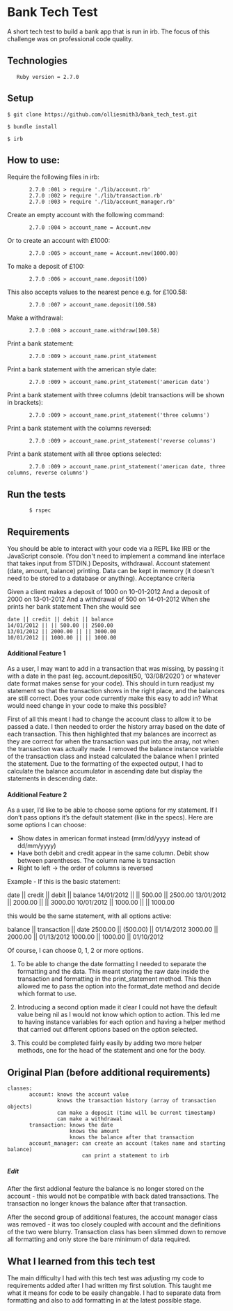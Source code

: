 # Bank Tech Test

A short tech test to build a bank app that is run in irb. The focus of this challenge was on professional code quality.

## Technologies

       Ruby version = 2.7.0

## Setup 
```
$ git clone https://github.com/olliesmith3/bank_tech_test.git

$ bundle install

$ irb
```
## How to use:

Require the following files in irb:
```
       2.7.0 :001 > require './lib/account.rb'
       2.7.0 :002 > require './lib/transaction.rb'
       2.7.0 :003 > require './lib/account_manager.rb'
```
Create an empty account with the following command:
```
       2.7.0 :004 > account_name = Account.new
```
Or to create an account with £1000:
```
       2.7.0 :005 > account_name = Account.new(1000.00)
```
To make a deposit of £100: 
```
       2.7.0 :006 > account_name.deposit(100)
```
This also accepts values to the nearest pence e.g. for £100.58:
```
       2.7.0 :007 > account_name.deposit(100.58)
```
Make a withdrawal: 
```
       2.7.0 :008 > account_name.withdraw(100.58)
```
Print a bank statement:
```
       2.7.0 :009 > account_name.print_statement
```
Print a bank statement with the american style date:
```
       2.7.0 :009 > account_name.print_statement('american date')
```
Print a bank statement with three columns (debit transactions will be shown in brackets):
```
       2.7.0 :009 > account_name.print_statement('three columns')
```       
Print a bank statement with the columns reversed:
```
       2.7.0 :009 > account_name.print_statement('reverse columns')
```
Print a bank statement with all three options selected:
```
       2.7.0 :009 > account_name.print_statement('american date, three columns, reverse columns')
```
## Run the tests
```
       $ rspec
```
## Requirements

You should be able to interact with your code via a REPL like IRB or the JavaScript console. (You don't need to implement a command line interface that takes input from STDIN.)
Deposits, withdrawal.
Account statement (date, amount, balance) printing.
Data can be kept in memory (it doesn't need to be stored to a database or anything).
Acceptance criteria

Given a client makes a deposit of 1000 on 10-01-2012
And a deposit of 2000 on 13-01-2012
And a withdrawal of 500 on 14-01-2012
When she prints her bank statement
Then she would see
```
date || credit || debit || balance
14/01/2012 || || 500.00 || 2500.00
13/01/2012 || 2000.00 || || 3000.00
10/01/2012 || 1000.00 || || 1000.00
```

#### Additional Feature 1

As a user, I may want to add in a transaction that was missing, by passing it with a date in the past (eg. account.deposit(50, ’03/08/2020’) or whatever date format makes sense for your code).
This should in turn readjust my statement so that the transaction shows in the right place, and the balances are still correct. Does your code currently make this easy to add in? What would need change in your code to make this possible?

First of all this meant I had to change the account class to allow it to be passed a date. I then needed to order the history array based on the date of each transaction. This then highlighted that my balances are incorrect as they are correct for when the transaction was put into the array, not when the transaction was actually made. I removed the balance instance variable of the transaction class and instead calculated the balance when I printed the statement. Due to the formatting of the expected output, I had to calculate the balance accumulator in ascending date but display the statements in descending date.

#### Additional Feature 2

As a user, I’d like to be able to choose some options for my statement.
If I don’t pass options it’s the default statement (like in the specs).
Here are some options I can choose:

* Show dates in american format instead (mm/dd/yyyy instead of dd/mm/yyyy)
* Have both debit and credit appear in the same column. Debit show between parentheses. The column name is transaction
* Right to left -> the order of columns is reversed

Example - If this is the basic statement:

date || credit || debit || balance
14/01/2012 || || 500.00 || 2500.00
13/01/2012 || 2000.00 || || 3000.00
10/01/2012 || 1000.00 || || 1000.00

this would be the same statement, with all options active:

balance || transaction || date
2500.00 || (500.00) || 01/14/2012
3000.00 || 2000.00 || 01/13/2012
1000.00 || 1000.00 || 01/10/2012

Of course, I can choose 0, 1, 2 or more options.

1) To be able to change the date formatting I needed to separate the formatting and the data. This meant storing the raw date inside the transaction and formatting in the print_statement method. This then allowed me to pass the option into the format_date method and decide which format to use.

2) Introducing a second option made it clear I could not have the default value being nil as I would not know which option to action. This led me to having instance variables for each option and having a helper method that carried out different options based on the option selected.

3) This could be completed fairly easily by adding two more helper methods, one for the head of the statement and one for the body.

## Original Plan (before additional requirements)
```
classes: 
       account: knows the account value
                knows the transaction history (array of transaction objects)
                can make a deposit (time will be current timestamp)
                can make a withdrawal
       transaction: knows the date
                    knows the amount  
                    knows the balance after that transaction  
       account_manager: can create an account (takes name and starting balance)
                        can print a statement to irb
```

##### Edit

After the first addional feature the balance is no longer stored on the account - this would not be compatible with back dated transactions. The transaction no longer knows the balance after that transaction.

After the second group of additional features, the account manager class was removed - it was too closely coupled with account and the definitions of the two were blurry. Transaction class has been slimmed down to remove all formatting and only store the bare minimum of data required.

## What I learned from this tech test

The main difficulty I had with this tech test was adjusting my code to requirements added after I had written my first solution. This taught me what it means for code to be easily changable. I had to separate data from formatting and also to add formatting in at the latest possible stage.

